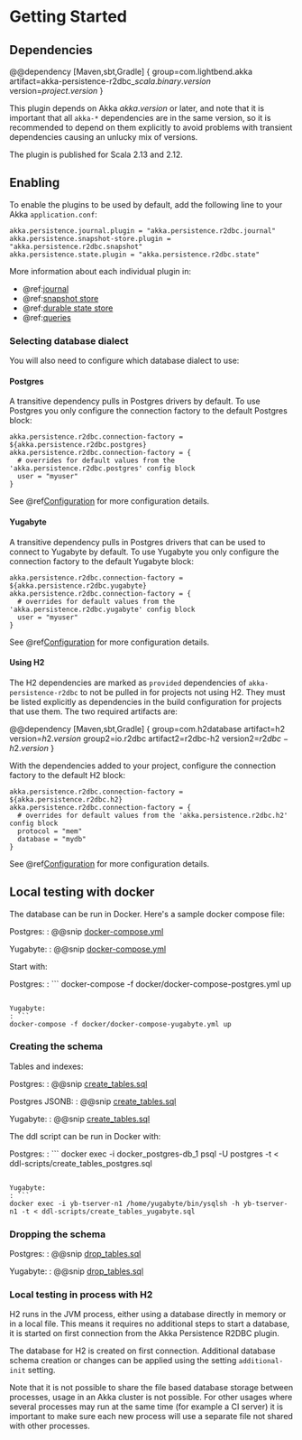 # Getting Started

## Dependencies

@@dependency [Maven,sbt,Gradle] {
  group=com.lightbend.akka
  artifact=akka-persistence-r2dbc_$scala.binary.version$
  version=$project.version$
}

This plugin depends on Akka $akka.version$ or later, and note that it is important that all `akka-*` 
dependencies are in the same version, so it is recommended to depend on them explicitly to avoid problems 
with transient dependencies causing an unlucky mix of versions.

The plugin is published for Scala 2.13 and 2.12.

## Enabling

To enable the plugins to be used by default, add the following line to your Akka `application.conf`:

```
akka.persistence.journal.plugin = "akka.persistence.r2dbc.journal"
akka.persistence.snapshot-store.plugin = "akka.persistence.r2dbc.snapshot"
akka.persistence.state.plugin = "akka.persistence.r2dbc.state"
```

More information about each individual plugin in:

* @ref:[journal](journal.md)
* @ref:[snapshot store](snapshots.md)
* @ref:[durable state store](durable-state-store.md)
* @ref:[queries](query.md)

### Selecting database dialect

You will also need to configure which database dialect to use:

#### Postgres

A transitive dependency pulls in Postgres drivers by default. To use Postgres you only configure the connection factory to the default Postgres block:

```hocon
akka.persistence.r2dbc.connection-factory = ${akka.persistence.r2dbc.postgres}
akka.persistence.r2dbc.connection-factory = {
  # overrides for default values from the 'akka.persistence.r2dbc.postgres' config block
  user = "myuser"
}
```

See @ref[Configuration](config.md) for more configuration details.

#### Yugabyte

A transitive dependency pulls in Postgres drivers that can be used to connect to Yugabyte by default. To use Yugabyte you only configure the connection factory to the default Yugabyte block:

```hocon
akka.persistence.r2dbc.connection-factory = ${akka.persistence.r2dbc.yugabyte}
akka.persistence.r2dbc.connection-factory = {
  # overrides for default values from the 'akka.persistence.r2dbc.yugabyte' config block
  user = "myuser"
}
```

See @ref[Configuration](config.md) for more configuration details.

#### Using H2

The H2 dependencies are marked as `provided` dependencies of `akka-persistence-r2dbc` to not be pulled in for projects not using H2. They must be listed explicitly as dependencies in the build configuration for projects that use them. The two required artifacts are:

@@dependency [Maven,sbt,Gradle] {
  group=com.h2database
  artifact=h2
  version=$h2.version$
  group2=io.r2dbc
  artifact2=r2dbc-h2
  version2=$r2dbc-h2.version$
}

With the dependencies added to your project, configure the connection factory to the default H2 block:

```hocon
akka.persistence.r2dbc.connection-factory = ${akka.persistence.r2dbc.h2}
akka.persistence.r2dbc.connection-factory = {
  # overrides for default values from the 'akka.persistence.r2dbc.h2' config block
  protocol = "mem"
  database = "mydb"
}
```

See @ref[Configuration](config.md) for more configuration details.

## Local testing with docker

The database can be run in Docker. Here's a sample docker compose file:

Postgres:
: @@snip [docker-compose.yml](/docker/docker-compose-postgres.yml)

Yugabyte:
: @@snip [docker-compose.yml](/docker/docker-compose-yugabyte.yml)

Start with:

Postgres:
: ```
docker-compose -f docker/docker-compose-postgres.yml up
```

Yugabyte:
: ```
docker-compose -f docker/docker-compose-yugabyte.yml up
```

<a id="schema"></a>
### Creating the schema

Tables and indexes:

Postgres:
: @@snip [create_tables.sql](/ddl-scripts/create_tables_postgres.sql)

Postgres JSONB:
: @@snip [create_tables.sql](/ddl-scripts/create_tables_postgres_jsonb.sql)

Yugabyte:
: @@snip [create_tables.sql](/ddl-scripts/create_tables_yugabyte.sql)

The ddl script can be run in Docker with:

Postgres:
: ```
docker exec -i docker_postgres-db_1 psql -U postgres -t < ddl-scripts/create_tables_postgres.sql
```

Yugabyte:
: ```
docker exec -i yb-tserver-n1 /home/yugabyte/bin/ysqlsh -h yb-tserver-n1 -t < ddl-scripts/create_tables_yugabyte.sql
```

### Dropping the schema

Postgres:
: @@snip [drop_tables.sql](/ddl-scripts/drop_tables_postgres.sql)

Yugabyte:
: @@snip [drop_tables.sql](/ddl-scripts/drop_tables_postgres.sql)

### Local testing in process with H2

H2 runs in the JVM process, either using a database directly in memory or in a local file. This means it requires no additional steps to start a database, it is started on first connection from the Akka Persistence R2DBC plugin.

The database for H2 is created on first connection. Additional database schema creation or changes can be applied using the setting `additional-init` setting.

Note that it is not possible to share the file based database storage between processes, usage in an Akka cluster is not possible. For other usages where several processes may run at the same time (for example a CI server) it is important to make sure each new process will use a separate file not shared with other processes.